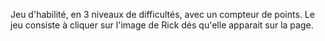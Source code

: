Jeu d'habilité, en 3 niveaux de difficultés, avec un compteur de points.
Le jeu consiste à cliquer sur l'image de Rick dés qu'elle apparait sur la page.
